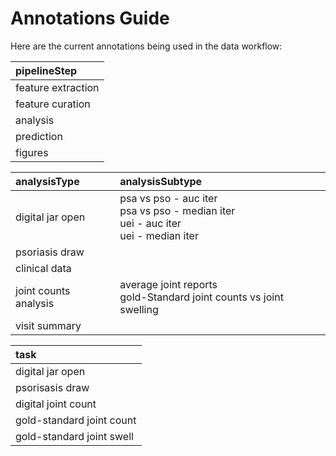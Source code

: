 # Annotations Guide

Here are the current annotations being used in the data workflow:

| pipelineStep |
| :-------------- |
| feature extraction |
| feature curation |
| analysis | 
| prediction |
| figures |

| analysisType | analysisSubtype |
| :-------------- | :-----------|
| digital jar open | psa vs pso - auc iter </br> psa vs pso - median iter </br> uei - auc iter </br> uei - median iter
| psoriasis draw |
| clinical data | 
| joint counts analysis | average joint reports </br> gold-Standard joint counts vs joint swelling
| visit summary |


| task  | 
| :---- |
| digital jar open |
| psorisasis draw  |
| digital joint count |
| gold-standard joint count |
| gold-standard joint swell |
